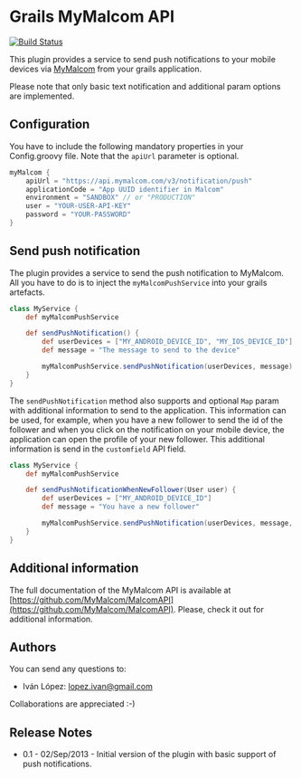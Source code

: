 Grails MyMalcom API
===================

[![Build Status](https://drone.io/github.com/kaleidos/grails-my-malcom/status.png)](https://drone.io/github.com/kaleidos/grails-my-malcom/latest)

This plugin provides a service to send push notifications to your mobile devices via [MyMalcom](http://www.mymalcom.com/) from your grails application.

Please note that only basic text notification and additional param options are implemented.

## Configuration

You have to include the following mandatory properties in your Config.groovy file. Note that the `apiUrl` parameter is optional.

```groovy
myMalcom {
    apiUrl = "https://api.mymalcom.com/v3/notification/push"
    applicationCode = "App UUID identifier in Malcom"
    environment = "SANDBOX" // or "PRODUCTION"
    user = "YOUR-USER-API-KEY"
    password = "YOUR-PASSWORD"
}
```

## Send push notification

The plugin provides a service to send the push notification to MyMalcom. All you have to do is to inject the `myMalcomPushService` into your grails artefacts.

```groovy
class MyService {
    def myMalcomPushService

    def sendPushNotification() {
        def userDevices = ["MY_ANDROID_DEVICE_ID", "MY_IOS_DEVICE_ID"]
        def message = "The message to send to the device"

        myMalcomPushService.sendPushNotification(userDevices, message)
    }
}
```

The `sendPushNotification` method also supports and optional `Map` param with additional information to send to the application. This information can be used, for example, when you have a new follower to send the id of the follower and when you click on the notification on your mobile device, the application can open the profile of your new follower. This additional information is send in the `customfield` API field.

```groovy
class MyService {
    def myMalcomPushService

    def sendPushNotificationWhenNewFollower(User user) {
        def userDevices = ["MY_ANDROID_DEVICE_ID"]
        def message = "You have a new follower"

        myMalcomPushService.sendPushNotification(userDevices, message, [notificationType:'NEW_FOLLOWER', userId:user.id])
    }
}
```

## Additional information

The full documentation of the MyMalcom API is available at [https://github.com/MyMalcom/MalcomAPI](https://github.com/MyMalcom/MalcomAPI). Please, check it out for additional information.


## Authors

You can send any questions to:

- Iván López: lopez.ivan@gmail.com

Collaborations are appreciated :-)


## Release Notes

* 0.1 - 02/Sep/2013 - Initial version of the plugin with basic support of push notifications.